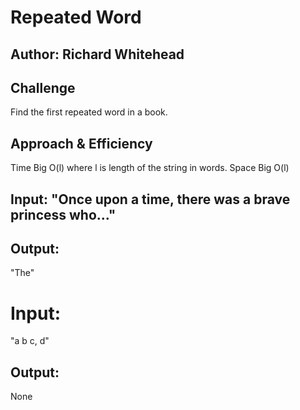 # Repeated Word

## Author: Richard Whitehead

## Challenge

Find the first repeated word in a book.

## Approach & Efficiency

Time Big O(l) where l is length of the string in words. Space Big O(l)

## Input: "Once upon a time, there was a brave princess who..."

## Output: 

"The"

# Input: 

"a b c, d"

## Output: 

None